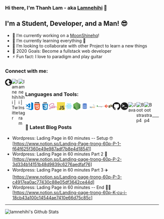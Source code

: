 ### Hi there, I'm Thanh Lam - aka [Lamnehihi][website] 👋

## I'm a Student, Developer, and a Man! 😎
- 🔭 I’m currently working on a [MoonShinehq][moonshinehq]!
- 🌱 I’m currently learning everything 🤣
- 👯 I’m looking to collaborate with other Project to learn a new things
- 🥅 2020 Goals: Become a fullstack web developer
- ⚡ Fun fact: I love to paradigm and play guitar

### Connect with me:

[<img align="left" alt="lamnehihi" width="22px" src="https://raw.githubusercontent.com/iconic/open-iconic/master/svg/globe.svg" />][website]
[<img align="left" alt="lamnehihi | Twitter" width="22px" src="https://cdn.jsdelivr.net/npm/simple-icons@v3/icons/twitter.svg" />][twitter]
[<img align="left" alt="lamnehihi | Instagram" width="22px" src="https://cdn.jsdelivr.net/npm/simple-icons@v3/icons/instagram.svg" />][instagram]

<br />

### Languages and Tools:

[<img align="left" alt="Visual Studio Code" width="26px" src="https://raw.githubusercontent.com/github/explore/80688e429a7d4ef2fca1e82350fe8e3517d3494d/topics/visual-studio-code/visual-studio-code.png" />][website]
[<img align="left" alt="HTML5" width="26px" src="https://raw.githubusercontent.com/github/explore/80688e429a7d4ef2fca1e82350fe8e3517d3494d/topics/html/html.png" />][website]
[<img align="left" alt="CSS3" width="26px" src="https://raw.githubusercontent.com/github/explore/80688e429a7d4ef2fca1e82350fe8e3517d3494d/topics/css/css.png" />][website]
[<img align="left" alt="Sass" width="26px" src="https://raw.githubusercontent.com/github/explore/80688e429a7d4ef2fca1e82350fe8e3517d3494d/topics/sass/sass.png" />][website]
[<img align="left" alt="JavaScript" width="26px" src="https://raw.githubusercontent.com/github/explore/80688e429a7d4ef2fca1e82350fe8e3517d3494d/topics/javascript/javascript.png" />][website]
[<img align="left" alt="React" width="26px" src="https://raw.githubusercontent.com/github/explore/80688e429a7d4ef2fca1e82350fe8e3517d3494d/topics/react/react.png" />][website]
[<img align="left" alt="Node.js" width="26px" src="https://raw.githubusercontent.com/github/explore/80688e429a7d4ef2fca1e82350fe8e3517d3494d/topics/nodejs/nodejs.png" />][website]
[<img align="left" alt="SQL" width="26px" src="https://raw.githubusercontent.com/github/explore/80688e429a7d4ef2fca1e82350fe8e3517d3494d/topics/sql/sql.png" />][website]
[<img align="left" alt="MySQL" width="26px" src="https://raw.githubusercontent.com/github/explore/80688e429a7d4ef2fca1e82350fe8e3517d3494d/topics/mysql/mysql.png" />][website]
[<img align="left" alt="MongoDB" width="26px" src="https://raw.githubusercontent.com/github/explore/80688e429a7d4ef2fca1e82350fe8e3517d3494d/topics/mongodb/mongodb.png" />][website]
[<img align="left" alt="Git" width="26px" src="https://raw.githubusercontent.com/github/explore/80688e429a7d4ef2fca1e82350fe8e3517d3494d/topics/git/git.png" />][website]
[<img align="left" alt="GitHub" width="26px" src="https://raw.githubusercontent.com/github/explore/78df643247d429f6cc873026c0622819ad797942/topics/github/github.png" />][website]
[<img align="left" alt="HTML5" width="26px" src="https://raw.githubusercontent.com/github/explore/80688e429a7d4ef2fca1e82350fe8e3517d3494d/topics/terminal/terminal.png" />][website]
[<img align="left" alt="Java" width="26px" src="https://img.icons8.com/color/48/000000/java-coffee-cup-logo.png"/>][website]
[<img align="left" alt="Bootstrap4" width="26px" src="https://img.icons8.com/color/48/000000/bootstrap.png"/>][website]
[<img align="left" alt="Bootstrap4" width="26px" src="https://img.icons8.com/doodle/48/000000/wordpress--v1.png"/>][website]
<br />
<br />

---

### 📕 Latest Blog Posts
- Wordpress: Lading Page in 60 minutes -- Setup 🤓[https://www.notion.so/Landing-Page-trong-60p-P-1-f64f625f360e49e987adf7b8e4d18541]
- Wordpress: Lading Page in 60 minutes Part 2 🚗[https://www.notion.so/Landing-page-trong-60p-P-2-3d334b14151b48d9839c6276aedfaf76]
- Wordpress: Lading Page in 60 minutes Part 3 ✈️[https://www.notion.so/Landing-page-trong-60p-P-3-c4917ea0ac77430c88e05df3642ce44d]
- Wordpress: Lading Page in 60 minutes -- End 🚀🚀[https://www.notion.so/Landing-page-trong-60p-K-cu-i-18cb43a100c14544ae7410e66d75c85c]


---

<img align="left" alt="lamnehihi's Github Stats" src="https://github-readme-stats.vercel.app/api?username=lamnehihi&show_icons=true&hide_border=true" />

[website]: https://connecto.page/nguyenhuynhthanhlam/0
[moonshinehq]: https://www.moonshinehq.com/
[twitter]: https://twitter.com/NguyenH87043968
[youtube]: https://youtube.com/codeSTACKr
[instagram]: https://www.instagram.com/thanhlam_41/
[linkedin]: https://linkedin.com/in/codeSTACKr
[webdevplaylist]: https://www.youtube.com/playlist?list=PLkwxH9e_vrAJ0WbEsFA9W3I1W-g_BTsbt
[jsplaylist]: https://www.youtube.com/playlist?list=PLkwxH9e_vrALRJKu7wfXby3MKeflhTu6B
[cssplaylist]: https://www.youtube.com/playlist?list=PLkwxH9e_vrALSdvZuEh6gqQdmDoDIoqz4
[reactplaylist]: https://www.youtube.com/playlist?list=PLkwxH9e_vrAK4TdffpxKY3QGyHCpxFcQ0